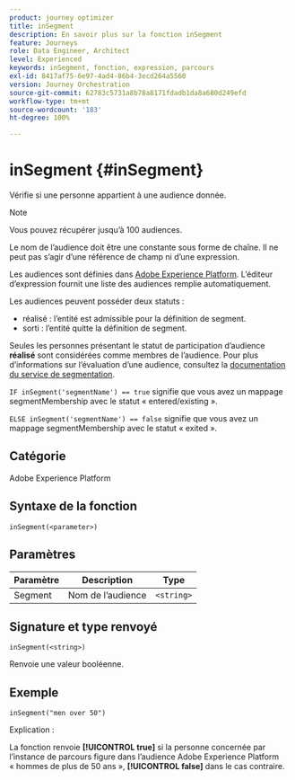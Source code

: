 ```yaml
---
product: journey optimizer
title: inSegment
description: En savoir plus sur la fonction inSegment
feature: Journeys
role: Data Engineer, Architect
level: Experienced
keywords: inSegment, fonction, expression, parcours
exl-id: 8417af75-6e97-4ad4-86b4-3ecd264a5560
version: Journey Orchestration
source-git-commit: 62783c5731a8b78a8171fdadb1da8a680d249efd
workflow-type: tm+mt
source-wordcount: '183'
ht-degree: 100%

---
```


# inSegment {#inSegment}

Vérifie si une personne appartient à une audience donnée.

>[!NOTE]
>
>Vous pouvez récupérer jusqu’à 100 audiences.

Le nom de l’audience doit être une constante sous forme de chaîne. Il ne peut pas s’agir d’une référence de champ ni d’une expression.

Les audiences sont définies dans [Adobe Experience Platform](https://platform.adobe.com/audience/overview). L’éditeur d’expression fournit une liste des audiences remplie automatiquement.

Les audiences peuvent posséder deux statuts :

* réalisé : l’entité est admissible pour la définition de segment.
* sorti : lʼentité quitte la définition de segment.

Seules les personnes présentant le statut de participation d’audience **réalisé** sont considérées comme membres de l’audience. Pour plus d’informations sur l’évaluation d’une audience, consultez la [documentation du service de segmentation](https://experienceleague.adobe.com/docs/experience-platform/segmentation/tutorials/evaluate-a-segment.html?lang=fr#interpret-segment-results).

`IF inSegment('segmentName') == true` signifie que vous avez un mappage segmentMembership avec le statut « entered/existing ».

`ELSE inSegment('segmentName') == false` signifie que vous avez un mappage segmentMembership avec le statut « exited ».

## Catégorie

Adobe Experience Platform

## Syntaxe de la fonction

`inSegment(<parameter>)`

## Paramètres

| Paramètre | Description | Type |
|--- |--- |--- |
| Segment | Nom de l’audience | `<string>` |

## Signature et type renvoyé

`inSegment(<string>)`

Renvoie une valeur booléenne.

## Exemple

`inSegment("men over 50")`

Explication :

La fonction renvoie **[!UICONTROL true]** si la personne concernée par l’instance de parcours figure dans l’audience Adobe Experience Platform « hommes de plus de 50 ans », **[!UICONTROL false]** dans le cas contraire.
